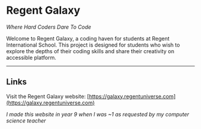# Regent Galaxy

*Where Hard Coders Dare To Code*

Welcome to Regent Galaxy, a coding haven for students at Regent International School. This project is designed for students who wish to explore the depths of their coding skills and share their creativity on accessible platform.

---

## Links

Visit the Regent Galaxy website: [https://galaxy.regentuniverse.com](https://galaxy.regentuniverse.com)


*I made this website in year 9 when I was ~1 as requested by my computer science teacher*
